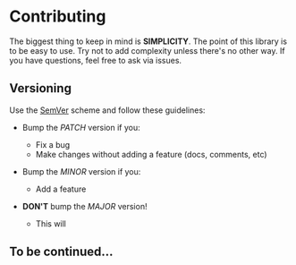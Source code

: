 # Contributing

The biggest thing to keep in mind is **SIMPLICITY**. The point of this library is to be easy to use. Try not to add
complexity unless there's no other way. If you have questions, feel free to ask via issues.

## Versioning

Use the [SemVer](https://semver.org/) scheme and follow these guidelines:

* Bump the *PATCH* version if you:
  - Fix a bug
  - Make changes without adding a feature (docs, comments, etc)

* Bump the *MINOR* version if you:
  - Add a feature

* **DON'T** bump the *MAJOR* version!
  - This will 


## To be continued...